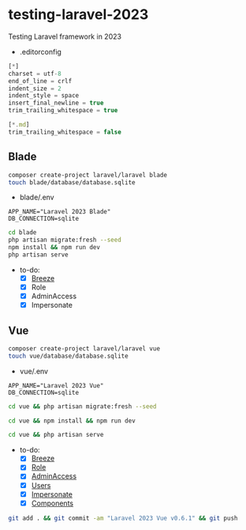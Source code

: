 # testing-laravel-2023

Testing Laravel framework in 2023

- .editorconfig

```ts
[*]
charset = utf-8
end_of_line = crlf
indent_size = 2
indent_style = space
insert_final_newline = true
trim_trailing_whitespace = true

[*.md]
trim_trailing_whitespace = false
```

## Blade

```bash
composer create-project laravel/laravel blade
touch blade/database/database.sqlite
```

- blade/.env

```edit
APP_NAME="Laravel 2023 Blade"
DB_CONNECTION=sqlite
```

```bash
cd blade
php artisan migrate:fresh --seed
npm install && npm run dev
php artisan serve
```

- to-do:
  - [x] [Breeze](blade00.md)
  - [x] Role
  - [x] AdminAccess
  - [x] Impersonate

## Vue

```bash
composer create-project laravel/laravel vue
touch vue/database/database.sqlite
```

- vue/.env

```edit
APP_NAME="Laravel 2023 Vue"
DB_CONNECTION=sqlite
```

```bash
cd vue && php artisan migrate:fresh --seed
```

```bash
cd vue && npm install && npm run dev
```

```bash
cd vue && php artisan serve
```

- to-do:
  - [x] [Breeze](vue00.md)
  - [x] [Role](vue01.md)
  - [x] [AdminAccess](vue02.md)
  - [x] [Users](vue03.md)
  - [x] [Impersonate](vue04.md)
  - [x] [Components](vue05.md)

```bash
git add . && git commit -am "Laravel 2023 Vue v0.6.1" && git push
```
